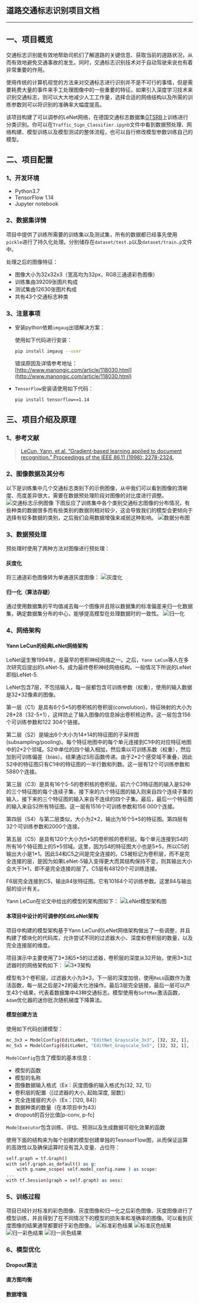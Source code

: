 ## 道路交通标志识别项目文档
---

一、项目概览
---
交通标志识别能有效地帮助司机们了解道路的关键信息、获取当前的道路状况，从而有效地避免交通事故的发生。同时，交通标志识别技术对于自动驾驶来说也有着非常重要的作用。

使用传统的计算机视觉的方法来对交通标志进行识别并不是不可行的事情，但是需要耗费大量的事件来手工处理图像中的一些重要的特征。如果引入深度学习技术来识别交通标志，则可以大大地减少人工工作量，选择合适的网络结构以及所需的训练参数则可以将识别的准确率大幅度提高。

该项目构建了可以调参的LeNet网络，在德国交通标志数据集[GTSRB](http://benchmark.ini.rub.de/?section=gtsrb&subsection=dataset)上训练进行分类识别。你可以在`Traffic_Sign_Classifier.ipynb`文件中看到数据预处理、网络构建、模型训练以及模型测试的整体流程，也可以自行修改模型参数训练自己的模型。

二、项目配置
---

### 1、开发环境
- Python3.7
- TensorFlow 1.14
- Jupyter notebook

### 2、数据集详情
项目中提供了训练所需要的训练集以及测试集，所有的数据都已经事先使用`pickle`进行了持久化处理。分别储存在`dataset/test.p`以及`dataset/train.p`文件中。

处理之后的图像特征：
- 图像大小为32x32x3（宽高均为32px，RGB三通道彩色图像）
- 训练集由39209张图片构成
- 测试集由12630张图片构成
- 共有43个交通标志种类

### 3、注意事项
* 安装python依赖`imgaug`出错解决方案：

    使用如下代码进行安装：
    ```sh
    pip install imgaug --user
    ```
    错误原因及详情参考地址：
    [http://www.manongjc.com/article/118030.html](http://www.manongjc.com/article/118030.html)

* `TensorFlow`安装请使用如下代码：
    ```sh
    pip install tensorflow==1.14
    ```

三、项目介绍及原理
---
### 1、参考文献
> [LeCun, Yann, et al. “Gradient-based learning applied to document recognition.” Proceedings of the IEEE 86.11 (1998): 2278-2324.](https://ieeexplore.ieee.org/document/726791)

### 2、图像数据及其分布
以下是训练集中几个交通标志类别下的示例图像，从中我们可以看到图像的清晰度、亮度差异很大，需要在数据预处理阶段对图像的对比度进行调整。
![交通标志示例图像](images/data_distribution.png)
下图反应了训练集中各个类别交通标志图像的分布情况，有些种类的数据很多而有些类别的数据则相对较少，这会导致我们的模型会更倾向于选择有较多数据的类别，之后我们会用数据增强来减弱这种影响。
![数据分布图](images/examples.png)

### 3、数据预处理
预处理时使用了两种方法对图像进行预处理：

#### 灰度化
将三通道彩色图像转为单通道灰度图像：
![灰度化](images/grayscale.png)
#### 归一化（算法存疑）
通过使用数据集的平均值减去每一个图像并且除以数据集的标准偏差来归一化数据集，确定数据集分布的中心，能够提高模型在处理数据时的一致性。
![归一化](images/normalise.png)

### 4、网络架构
#### Yann LeCun的经典LeNet网络架构
LeNet诞生豫1994年，是最早的卷积神经网络之一。之后，`Yann LeCun`等人在多次研究后提出的LeNet-5，成为最终卷积神经网络结构。一般情况下所说的LeNet即指LeNet-5.

LeNet包含7层，不包括输入，每一层都包含可训练参数（权重），使用的输入数据是32*32像素的图像。

第一层（C1）是具有6个5*5的卷积核的卷积层(convolution)，特征映射的大小为28\*28（32-5+1），这样防止了输入图像的信息掉出卷积核边界。这一层包含156个可训练参数和122 304个链接。

第二层（S2）是输出6个大小为14*14的特征图的子采样图(subsampling/pooling)。每个特征地图中的每个单元连接到C1中的对应特征地图中的2\*2个邻域。S2中单位的四个输入相加，然后乘以可训练系数（权重），然后加到可训练偏差（bias）。结果通过S形函数传递。由于2\*2个感受域不重叠，因此S2中的特征图只有C1中的特征图的一半行数和列数。这一层有12个可训练参数和5880个连接。

第三层（C3）是具有16个5-5的卷积核的卷积层。前六个C3特征图的输入是S2中的三个特征图的每个连续子集，接下来的六个特征图的输入则来自四个连续子集的输入，接下来的三个特征图的输入来自不连续的四个子集。最后，最后一个特征图的输入来自S2所有特征图。这一层有1516个可训练参数和156 000个连接。

第四层（S4）与第二层类似，大小为2\*2，输出为16个5*5的特征图。第四层有32个可训练参数和2000个连接。

第五层（C5）是具有120个大小为5\*5的卷积核的卷积层。每个单元连接到S4的所有16个特征图上的5\*5邻域。这里，因为S4的特征图大小也是5\*5，所以C5的输出大小是1\*1。因此S4和C5之间是完全连接的。C5被标记为卷积层，而不是完全连接的层，是因为如果LeNet-5输入变得更大而其结构保持不变，则其输出大小会大于1*1，即不是完全连接的层了。C5层有48120个可训练连接。

F6层完全连接到C5，输出84张特征图。它有10164个可训练参数。这里84与输出层的设计有关。

Yann LeCun在论文中给出的模型的架构图如下：
![LeNet模型架构图](images/lenet.jpeg)

#### 本项目中设计的可调参的EditLeNet架构
项目中构建的模型架构基于Yann LeCun的LeNet网络架构做出了一些调整，并且构建了模块化的代码库，允许尝试不同的过滤器大小、深度和卷积层的数量，以及完全连接层的维度。

项目演示中主要使用了3*3和5\*5的过滤器，卷积层的深度从32开始，使用3\*3过滤器时的网络架构如下：
![3*3架构](images/33net.png)

模型有3个卷积层，过滤器大小为3*3，下一层的深度加倍，使用`ReLU`函数作为激活函数，每一层之后是2\*2的最大化池操作。最后3层完全链接，最后一层可以产生43个结果，代表着数据集中43种交通标志。模型使用有`SoftMax`激活函数，`Adam`优化器的迷你批次随机梯度下降算法。

#### 模型创建方法
使用如下代码创建模型：
```sh
mc_3x3 = ModelConfig(EditLeNet, "EditNet_Grayscale_3x3", [32, 32, 1], [3, 32, 3], [120, 84], n_classes, [1.0, 1.0])
mc_5x5 = ModelConfig(EditLeNet, "EditNet_Grayscale_5x5", [32, 32, 1], [5, 32, 2], [120, 84], n_classes, [1.0, 1.0])
```
`ModelConfig`包含了模型的基本信息：
- 模型的函数
- 模型的名称
- 图像数据输入格式（Ex：灰度图像的输入格式为[32, 32, 1]）
- 卷积层的配置（[过滤器的大小, 起始深度, 层数]）
- 完全连接层的大小（Ex：[120, 84]）
- 数据种类的数量（在本项目中为43）
- dropout的百分比值[p-conv, p-fc]

`ModelExecutor`包含训练、评估、预测以及生成数据可视化效果的函数

使用下面的结构来为每个创建的模型创建单独的TesnsorFlow图，从而保证运算的高效性以及确保运算时没有混入变量、占位符：
```sh
self.graph = tf.Graph()
with self.graph.as_default() as g:
    with g.name_scope( self.model_config.name ) as scope:
...
with tf.Session(graph = self.graph) as sess:
```

### 5、训练过程
项目已经针对标准的彩色图像、灰度图像和归一化之后彩色图像、灰度图像进行了模型训练，并且得到了在不同情况下的模型的损失率和准确率的图像。可以看到灰度图像的结果通常都要好于彩色图像。
![标准彩色结果](images/stdColorRe.png)
![标准灰色结果](images/stdGrayRe.png)
![归一彩色结果](images/norColorRe.png)
![归一灰色结果](images/norGrayRe.png)

### 6、模型优化
#### Dropout算法
#### 直方图均衡
#### 数据增强